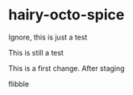 hairy-octo-spice
================

Ignore, this is just a test

This is still a test

This is a first change. After staging

flibble
